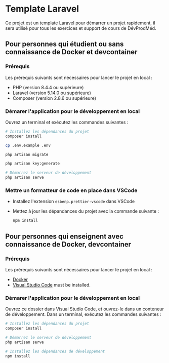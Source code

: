 # Template Laravel

Ce projet est un template Laravel pour démarrer un projet rapidement, il sera
utilisé pour tous les exercices et support de cours de DévProdMéd.

## Pour personnes qui étudient ou sans connaissance de Docker et devcontainer

### Prérequis

Les prérequis suivants sont nécessaires pour lancer le projet en local :

- PHP (version 8.4.4 ou supérieure)
- Laravel (version 5.14.0 ou supérieure)
- Composer (version 2.8.6 ou supérieure)

### Démarer l'application pour le développement en local

Ouvrez un terminal et exécutez les commandes suivantes :

```bash
# Installez les dépendances du projet
composer install

cp .env.example .env

php artisan migrate

php artisan key:generate

# Démarrez le serveur de développement
php artisan serve
```

### Mettre un formatteur de code en place dans VSCode

- Installez l'extension `esbenp.prettier-vscode` dans VSCode
- Mettez à jour les dépandances du projet avec la commande suivante :

  ```bash
  npm install
  ```

## Pour personnes qui enseignent avec connaissance de Docker, devcontainer

### Prérequis

Les prérequis suivants sont nécessaires pour lancer le projet en local :

- [Docker](https://docs.docker.com/get-docker/)
- [Visual Studio Code](https://code.visualstudio.com/download) must be
  installed.

### Démarer l'application pour le développement en local

Ouvrez ce dossier dans Visual Studio Code, et ouvrez-le dans un conteneur de
développement. Dans un terminal, exécutez les commandes suivantes :

```bash
# Installez les dépendances du projet
composer install

# Démarrez le serveur de développement
php artisan serve

# Installez les dépendances de développement
npm install
```
